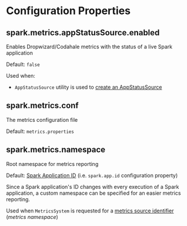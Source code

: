 # Configuration Properties

## <span id="spark.metrics.appStatusSource.enabled"><span id="METRICS_APP_STATUS_SOURCE_ENABLED"> spark.metrics.appStatusSource.enabled

Enables Dropwizard/Codahale metrics with the status of a live Spark application

Default: `false`

Used when:

* `AppStatusSource` utility is used to [create an AppStatusSource](../core/AppStatusSource.md#createSource)

## <span id="spark.metrics.conf"> spark.metrics.conf

The metrics configuration file

Default: `metrics.properties`

## <span id="spark.metrics.namespace"> spark.metrics.namespace

Root namespace for metrics reporting

Default: [Spark Application ID](../SparkConf.md#spark.app.id) (i.e. `spark.app.id` configuration property)

Since a Spark application's ID changes with every execution of a Spark application, a custom namespace can be specified for an easier metrics reporting.

Used when `MetricsSystem` is requested for a [metrics source identifier](MetricsSystem.md#buildRegistryName) (_metrics namespace_)
